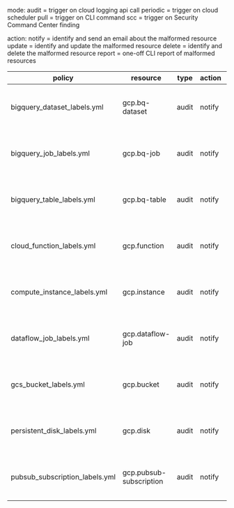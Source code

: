 
mode:
audit = trigger on cloud logging api call
periodic = trigger on cloud scheduler
pull = trigger on CLI command
scc = trigger on Security Command Center finding

action:
notify = identify and send an email about the malformed resource
update = identify and update the malformed resource
delete = identify and delete the malformed resource
report = one-off CLI report of malformed resources



| policy | resource | type | action | description | 
|---|--|---|---|---|
| bigquery_dataset_labels.yml | gcp.bq-dataset | audit | notify | notify on bq dataset create/update if labels are absent | 
| bigquery_job_labels.yml | gcp.bq-job | audit | notify | notify on bq job create/update if labels are absent | 
| bigquery_table_labels.yml | gcp.bq-table | audit | notify | notify on table job create/update if labels are absent | 
| cloud_function_labels.yml | gcp.function | audit | notify | notify on dataset create/update if labels are absent | 
| compute_instance_labels.yml | gcp.instance | audit | notify | notify on dataset create/update if labels are absent | 
| dataflow_job_labels.yml | gcp.dataflow-job | audit | notify | notify on dataset create/update if labels are absent | 
| gcs_bucket_labels.yml | gcp.bucket | audit | notify | notify on dataset create/update if labels are absent | 
| persistent_disk_labels.yml | gcp.disk | audit | notify | notify on dataset create/update if labels are absent | 
| pubsub_subscription_labels.yml | gcp.pubsub-subscription | audit | notify | notify on dataset create/update if labels are absent | 
